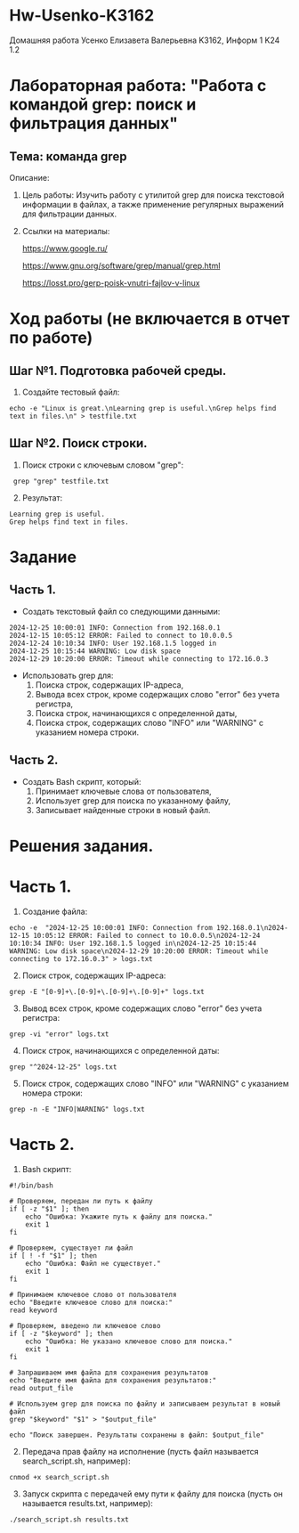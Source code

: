 # Hw-Usenko-K3162
Домашняя работа Усенко Елизавета Валерьевна K3162, Информ 1 K24 1.2

# Лабораторная работа: "Работа с командой grep: поиск и фильтрация данных"
## Тема: команда grep

Описание: 

  1. Цель работы:
     Изучить работу с утилитой grep для поиска текстовой информации в файлах, а также применение регулярных выражений для фильтрации данных.
     
  3. Ссылки на материалы:
     
     https://www.google.ru/

     https://www.gnu.org/software/grep/manual/grep.html

     https://losst.pro/gerp-poisk-vnutri-fajlov-v-linux
     
# Ход работы (не включается в отчет по работе)

## Шаг №1. Подготовка рабочей среды.

  1. Создайте тестовый файл:
 ```
 echo -e "Linux is great.\nLearning grep is useful.\nGrep helps find text in files.\n" > testfile.txt
 ```

## Шаг №2. Поиск строки.

  1. Поиск строки с ключевым словом "grep":
 ```
  grep "grep" testfile.txt
 ```

 2. Результат:
 ```
 Learning grep is useful.
 Grep helps find text in files.
 ```

# Задание

## Часть 1.

  - Создать текстовый файл со следующими данными:
```
2024-12-25 10:00:01 INFO: Connection from 192.168.0.1
2024-12-15 10:05:12 ERROR: Failed to connect to 10.0.0.5
2024-12-24 10:10:34 INFO: User 192.168.1.5 logged in
2024-12-25 10:15:44 WARNING: Low disk space
2024-12-29 10:20:00 ERROR: Timeout while connecting to 172.16.0.3
```
  - Использовать grep для:
      1. Поиска строк, содержащих IP-адреса,
      2. Вывода всех строк, кроме содержащих слово "error" без учета регистра,
      3. Поиска строк, начинающихся с определенной даты, 
      4. Поиска строк, содержащих слово "INFO" или "WARNING" с указанием номера строки.
         
## Часть 2.

  - Создать Bash скрипт, который:
      1. Принимает ключевые слова от пользователя,
      2. Использует grep для поиска по указанному файлу,
      3. Записывает найденные строки в новый файл.

# Решения задания.

# Часть 1.
 1. Создание файла:
```
echo -e  "2024-12-25 10:00:01 INFO: Connection from 192.168.0.1\n2024-12-15 10:05:12 ERROR: Failed to connect to 10.0.0.5\n2024-12-24 10:10:34 INFO: User 192.168.1.5 logged in\n2024-12-25 10:15:44 WARNING: Low disk space\n2024-12-29 10:20:00 ERROR: Timeout while connecting to 172.16.0.3" > logs.txt
```
 2. Поиск строк, содержащих IP-адреса:
```
grep -E "[0-9]+\.[0-9]+\.[0-9]+\.[0-9]+" logs.txt
```
 3. Вывод всех строк, кроме содержащих слово "error" без учета регистра:
```
grep -vi "error" logs.txt
```
 4. Поиск строк, начинающихся с определенной даты:
```
grep "^2024-12-25" logs.txt
``` 
 5. Поиск строк, содержащих слово "INFO" или "WARNING" с указанием номера строки:
```
grep -n -E "INFO|WARNING" logs.txt
```

# Часть 2.
1. Bash скрипт:
```
#!/bin/bash

# Проверяем, передан ли путь к файлу
if [ -z "$1" ]; then
    echo "Ошибка: Укажите путь к файлу для поиска."
    exit 1
fi

# Проверяем, существует ли файл
if [ ! -f "$1" ]; then
    echo "Ошибка: Файл не существует."
    exit 1
fi

# Принимаем ключевое слово от пользователя
echo "Введите ключевое слово для поиска:"
read keyword

# Проверяем, введено ли ключевое слово
if [ -z "$keyword" ]; then
    echo "Ошибка: Не указано ключевое слово для поиска."
    exit 1
fi

# Запрашиваем имя файла для сохранения результатов
echo "Введите имя файла для сохранения результатов:"
read output_file

# Используем grep для поиска по файлу и записываем результат в новый файл
grep "$keyword" "$1" > "$output_file"

echo "Поиск завершен. Результаты сохранены в файл: $output_file"
```
2. Передача прав файлу на исполнение (пусть файл называется search_script.sh, например):
```
cnmod +x search_script.sh
```
3. Запуск скрипта с передачей ему пути к файлу для поиска (пусть он называется results.txt, например):
```
./search_script.sh results.txt
```
